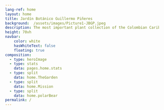 ```yaml
---
lang-ref: home
layout: home
title: Jardín Botánico Guillermo Piñeres
background:  /assets/images/Picture1-JBGP.jpeg
description: The most important plant collection of the Colombian Caribbean.
height: 70vh
navbar:
    color: white
    hasWhiteText: false
    floating: true
composition:
  - type: heroImage
  - type: stats
    data: pages.home.stats
  - type: split
    data: home.TheGarden
  - type: split
    data: home.Mission
  - type: split
    data: home.polarBear
permalink: /
---
```


